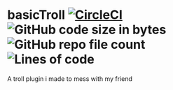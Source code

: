 # basicTroll [![CircleCI](https://circleci.com/gh/Satindar31/basicTroll/tree/main.svg?style=shield)](https://circleci.com/gh/Satindar31/basicTroll/tree/main) ![GitHub code size in bytes](https://img.shields.io/github/languages/code-size/Satindar31/basicTroll) ![GitHub repo file count](https://img.shields.io/github/directory-file-count/Satindar31/basicTroll) ![Lines of code](https://img.shields.io/tokei/lines/github/Satindar31/basicTroll)
A troll plugin i made to mess with my friend
